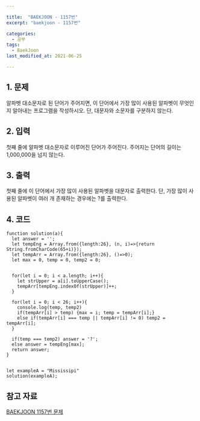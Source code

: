 ```yaml
---

title:  "BAEKJOON - 1157번"
excerpt: "baekjoon - 1157번"

categories:
  - 공부
tags:
  - BaekJoon
last_modified_at: 2021-06-25

---
```


## 1. 문제

알파벳 대소문자로 된 단어가 주어지면, 이 단어에서 가장 많이 사용된 알파벳이 무엇인지 알아내는 프로그램을 작성하시오. 단, 대문자와 소문자를 구분하지 않는다.

## 2. 입력

첫째 줄에 알파벳 대소문자로 이루어진 단어가 주어진다. 주어지는 단어의 길이는 1,000,000을 넘지 않는다.

## 3. 출력

첫째 줄에 이 단어에서 가장 많이 사용된 알파벳을 대문자로 출력한다. 단, 가장 많이 사용된 알파벳이 여러 개 존재하는 경우에는 ?를 출력한다.

## 4. 코드

```
function solution(a){
  let answer = '';
  let tempEng = Array.from({length:26}, (n, i)=>{return String.fromCharCode(65+i)});
  let tempArr = Array.from({length:26}, ()=>0);
  let max = 0, temp = 0, temp2 = 0;


  for(let i = 0; i < a.length; i++){
    let strUpper = a[i].toUpperCase();
    tempArr[tempEng.indexOf(strUpper)]++;
  }

  for(let i = 0; i < 26; i++){
    console.log(temp, temp2)
    if(tempArr[i] > temp) {max = i; temp = tempArr[i];}
    else if(tempArr[i] === temp || tempArr[i] != 0) temp2 = tempArr[i];
  }
  
  if(temp === temp2) answer = '?';
  else answer = tempEng[max];
  return answer;
}


let exampleA = "Mississipi"
solution(exampleA);
```

## 참고 자료

[BAEKJOON 1157번 문제][1]

[1]: https://www.acmicpc.net/problem/1157